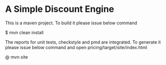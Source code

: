 # A Simple Discount Engine

This is a maven project. To build it please issue below command

$ mvn clean install

The reports for unit tests, checkstyle and pmd are integrated. 
To generate it please issue below command and open <current folder>pricing/target/site/index.html

@ mvn site